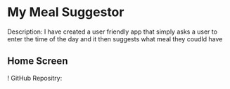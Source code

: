 # My Meal Suggestor
Description:
I have created a user friendly app that simply asks a user to enter the time of the day and it then suggests what meal they coudld have
## Home Screen
!
GitHub Repositry:
